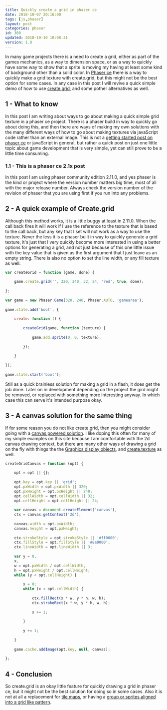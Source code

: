 ```yaml
---
title: Quickly create a grid in phaser ce
date: 2018-10-07 20:16:00
tags: [js,phaser]
layout: post
categories: phaser
id: 300
updated: 2018-10-10 10:08:31
version: 1.8
---
```


In many game projects there is a need to create a grid, either as part of the games mechanics, as a way to dimension space, or as a way to quickly have some way to show that a sprite is moving my having at least some kind of background other than a solid color. In [Phaser ce](https://photonstorm.github.io/phaser-ce/) there is a way to quickly make a grid texture with create.grid, but this might not be the best option for some cases. In any case in this post I will revive a quick simple demo of how to use [create.grid](https://photonstorm.github.io/phaser-ce/Phaser.Create.html#grid), and some pother alternatives as well.

<!-- more -->

## 1 - What to know

In this post I am writing about ways to go about making a quick simple grid texture in a phaser ce project. There is a phaser build in way to quickly go about doing this, and then there are ways of making my own solutions with the many different ways of how to go about making textures via javaScript code rather than an external image. This is not a [getting started post on phaser ce](/2017/10/04/phaser-getting-started/) or javaScript in general, but rather a quick post on just one little topic about game development that is very simple, yet can still prove to be a little time consuming.

### 1.1 - This is a phaser ce 2.1x post

In this post I am using phaser community edition 2.11.0, and yes phaser is the kind or project where the version number matters big time, most of all with the major release number. Always check the version number of the revision of phaser that you are using first if you run into any problems.

## 2 - A quick example of Create.grid

Although this method works, it is a little buggy at least in 2.11.0. When the call back fires it will work if I use the reference to the texture that is based to the call back, but any key that I set will not work as a way to use the texture. Never the less it is a phaser built in way to quickly generate a grid texture, it's just that I very quickly become more interested in using a better options for generating a grid, and not just because of this one little issue with the key value that is given as the first argument that I just leave as an empty string. There is also no option to set the line width, or any fill texture as well.

```js
var createGrid = function (game, done) {
 
    game.create.grid('', 320, 240, 32, 24, 'red', true, done);
 
};
 
var game = new Phaser.Game(320, 240, Phaser.AUTO, 'gamearea');
 
game.state.add('boot', {
 
    create: function () {
 
        createGrid(game, function (texture) {
 
            game.add.sprite(0, 0, texture);
 
        });
 
    }
 
});
 
game.state.start('boot');
```

Still as a quick brainless solution for making a grid in a flash, it does get the job done. Later on in development depending on the project the gird might be removed, or replaced with something more interesting anyway. In which case this can serve it's intended purpose okay.

## 3 - A canvas solution for the same thing

If for some reason you do not like create.grid, then you might consider going with a [canvas powered solution](/2018/08/04/phaser-spritesheet-from-canvas/). I like doping this often for many of my simple examples on this site because I am comfortable with the 2d canvas drawing context, but there are many other ways of drawing a grid on the fly with things the the [Graphics display objects](/2017/10/21/phaser-graphics/), and [create.texture](/2018/10/06/phaser-create-texture/) as well.

```js
createGridCanvas = function (opt) {
 
    opt = opt || {};
 
    opt.key = opt.key || 'grid';
    opt.pxWidth = opt.pxWidth || 320;
    opt.pxHeight = opt.pxHeight || 240;
    opt.cellWidth = opt.cellWidth || 32;
    opt.cellHeight = opt.cellHeight || 24;
 
    var canvas = document.createElement('canvas'),
    ctx = canvas.getContext('2d');
 
    canvas.width = opt.pxWidth;
    canvas.height = opt.pxHeight;
 
    ctx.strokeStyle = opt.strokeStyle || '#ff0000';
    ctx.fillStyle = opt.fillStyle || '#8a0000';
    ctx.lineWidth = opt.lineWidth || 3;
 
    var y = 0,
    x,
    w = opt.pxWidth / opt.cellWidth,
    h = opt.pxHeight / opt.cellHeight;
    while (y < opt.cellHeight) {
 
        x = 0;
        while (x < opt.cellWidth) {
 
            ctx.fillRect(x * w, y * h, w, h);
            ctx.strokeRect(x * w, y * h, w, h);
 
            x += 1;
 
        }
 
        y += 1;
 
    }
 
    game.cache.addImage(opt.key, null, canvas);
 
};
```

## 4 - Conclusion

So create.grid is an okay little feature for quickly drawing a grid in phaser ce, but it might not be the best solution for doing so in some cases. Also it is not at all a replacement for [tile maps](/2018/09/20/phaser-tilemap/), or having a [group or sprites aligned into a grid like pattern](/2018/09/28/phaser-group-align//).
